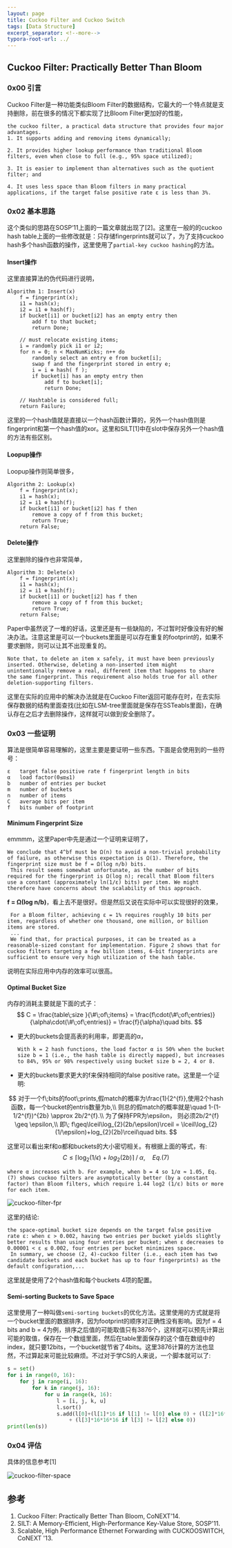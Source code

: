 ```yaml
---
layout: page
title: Cuckoo Filter and Cuckoo Switch
tags: [Data Structure]
excerpt_separator: <!--more-->
typora-root-url: ../
---
```


## Cuckoo Filter: Practically Better Than Bloom

### 0x00 引言

  Cuckoo Filter是一种功能类似Bloom Filter的数据结构，它最大的一个特点就是支持删除，前在很多的情况下都实现了比Bloom Filter更加好的性能，

```
the cuckoo filter, a practical data structure that provides four major advantages.
1. It supports adding and removing items dynamically;

2. It provides higher lookup performance than traditional Bloom filters, even when close to full (e.g., 95% space utilized);

3. It is easier to implement than alternatives such as the quotient filter; and

4. It uses less space than Bloom filters in many practical applications, if the target false positive rate ε is less than 3%.
```

### 0x02 基本思路

   这个类似的思路在SOSP‘11上面的一篇文章就出现了[2]。这里在一般的的cuckoo hash table上面的一些修改就是：只存储fingerprints就可以了，为了支持cuckoo hash多个hash函数的操作，这里使用了`partial-key cuckoo hashing`的方法。

#### Insert操作

这里直接算法的伪代码进行说明，

```
Algorithm 1: Insert(x)
    f = fingerprint(x);
    i1 = hash(x);
    i2 = i1 ⊕ hash(f);
    if bucket[i1] or bucket[i2] has an empty entry then
        add f to that bucket; 
        return Done;

    // must relocate existing items;
    i = randomly pick i1 or i2;
    for n = 0; n < MaxNumKicks; n++ do
        randomly select an entry e from bucket[i]; 
        swap f and the fingerprint stored in entry e; 
        i = i ⊕ hash( f );
        if bucket[i] has an empty entry then
            add f to bucket[i]; 
            return Done;

    // Hashtable is considered full; 
    return Failure;
```

这里的一个hash值就是直接以一个hash函数计算的，另外一个hash值则是fingerprint和第一个hash值的xor。这里和SILT[1]中在slot中保存另外一个hash值的方法有些区别。

#### Loopup操作

Loopup操作则简单很多，

```
Algorithm 2: Lookup(x)
    f = fingerprint(x);
    i1 = hash(x);
    i2 = i1 ⊕ hash(f);
    if bucket[i1] or bucket[i2] has f then
        remove a copy of f from this bucket; 
        return True;
    return False;
```

#### Delete操作

这里删除的操作也非常简单，

```
Algorithm 3: Delete(x)
    f = fingerprint(x);
    i1 = hash(x);
    i2 = i1 ⊕ hash(f);
    if bucket[i1] or bucket[i2] has f then
        remove a copy of f from this bucket; 
        return True;
    return False;
```

Paper中虽然说了一堆的好话，这里还是有一些缺陷的，不过暂时好像没有好的解决办法。注意这里是可以一个buckets里面是可以存在重复的footprint的，如果不要求删除，则可以让其不出现重复的。

```
Note that, to delete an item x safely, it must have been previously inserted. Otherwise, deleting a non-inserted item might unintentionally remove a real, different item that happens to share the same fingerprint. This requirement also holds true for all other deletion-supporting filters.
```

这里在实际的应用中的解决办法就是在Cuckoo Filter返回可能存在时，在去实际保存数据的结构里面查找(比如在LSM-tree里面就是保存在SSTeabls里面)，在确认存在之后才去删除操作，这样就可以做到安全删除了。

### 0x03 一些证明

 算法是很简单容易理解的，这里主要是要证明一些东西。下面是会使用到的一些符号：

```
ε 	target false positive rate f fingerprint length in bits
α 	load factor(0≤α≤1)
b 	number of entries per bucket
m 	number of buckets
n 	number of items
C 	average bits per item
f   bits number of footprint
```

#### Minimum Fingerprint Size

emmmm，这里Paper中先是通过一个证明来证明了，

```
We conclude that 4^bf must be Ω(n) to avoid a non-trivial probability of failure, as otherwise this expectation is Ω(1). Therefore, the fingerprint size must be f = Ω(log n/b) bits.
 This result seems somewhat unfortunate, as the number of bits required for the fingerprint is Ω(log n); recall that Bloom filters use a constant (approximately ln(1/ε) bits) per item. We might therefore have concerns about the scalability of this approach.
```

**f = Ω(log n/b)**，看上去不是很好。但是然后又说在实际中可以实现很好的效果，

```
 For a Bloom filter, achieving ε = 1% requires roughly 10 bits per item, regardless of whether one thousand, one million, or billion items are stored. 
 ...
 We find that, for practical purposes, it can be treated as a reasonable-sized constant for implementation. Figure 2 shows that for cuckoo filters targeting a few billion items, 6-bit fingerprints are sufficient to ensure very high utilization of the hash table.
```

说明在实际应用中内存的效率可以很高。

#### Optimal Bucket Size

  内存的消耗主要就是下面的式子：
$$
C = \frac{table\;size }{\#\;of\;items} = \frac{f\cdot(\#\;of\;entries)}{\alpha\cdot(\#\;of\;entries)} = \frac{f}{\alpha}\quad bits.
$$

* 更大的buckets会提高表的利用率，即更高的α，

  ```
  With k = 2 hash functions, the load factor α is 50% when the bucket size b = 1 (i.e., the hash table is directly mapped), but increases to 84%, 95% or 98% respectively using bucket size b = 2, 4 or 8.
  ```

* 更大的buckets要求更大的f来保持相同的false positive rate。这里是一个证明:

$$
对于一个f\;bits的foot\;prints,假match的概率为\frac{1}{2^{f}},使用2个hash函数，每一个bucket的entris数量为b,\\
则总的假match的概率就是\quad 1-(1-1/2^{f})^{2b} \approx 2b/2^{f}.\\
为了保持FPR为\epsilon， 则必须2b/2^{f} \geq \epsilon,\\
即\; f\geq\lceil\log_{2}(2b/\epsilon)\rceil = \lceil\log_{2}(1/\epsilon)+log_{2}(2b)\rceil\quad bits.
$$

这里可以看出来f和α都和buckets的大小密切相关。有根据上面的等式，有:
$$
C\leq \lceil\log_{2}(1/\epsilon)+log_{2}(2b)\rceil\;/\;\alpha, \quad Eq. (7)
$$
```
where α increases with b. For example, when b = 4 so 1/α ≈ 1.05, Eq. (7) shows cuckoo filters are asymptotically better (by a constant factor) than Bloom filters, which require 1.44 log2 (1/ε) bits or more for each item.
```

![cuckoo-filter-fpr](/assets/img/cuckoo-filter-fpr.png)

这里的结论:

```
the space-optimal bucket size depends on the target false positive rate ε: when ε > 0.002, having two entries per bucket yields slightly better results than using four entries per bucket; when ε decreases to 0.00001 < ε ≤ 0.002, four entries per bucket minimizes space.
 In summary, we choose (2, 4)-cuckoo filter (i.e., each item has two candidate buckets and each bucket has up to four fingerprints) as the default configuration,...
```

这里就是使用了2个hash值和每个buckets 4项的配置。

#### Semi-sorting Buckets to Save Space

  这里使用了一种叫做`semi-sorting buckets`的优化方法。这里使用的方式就是将一个bucket里面的数据排序，因为footprint的顺序对正确性没有影响。因为f = 4 bits and b = 4为例，排序之后值的可能取值只有3876个，这样就可以预先计算出可能的取值，保存在一个数组里面，然后在table里面保存的这个值在数组中的index，就只要12bits，一个bucket就节省了4bits。这里3876计算的方法也显然，不过算起来可能比较麻烦。不过对于学CS的人来说，一个脚本就可以了:

```python
s = set()
for i in range(0, 16):
    for j in range(i, 16): 
        for k in range(j, 16): 
            for u in range(k, 16):
                l = [i, j, k, u]
                l.sort()
                s.add(l[0]+(l[1]*16 if l[1] != l[0] else 0) + (l[2]*16*16 if l[2] != l[1] else 0)\
                    + (l[3]*16*16*16 if l[3] != l[2] else 0))
print(len(s))
```

### 0x04 评估

具体的信息参考[1]

![cuckoo-filter-space](/assets/img/cuckoo-filter-space.png)

## 参考

1. Cuckoo Filter: Practically Better Than Bloom, CoNEXT’14.
2. SILT: A Memory-Efficient, High-Performance Key-Value Store, SOSP'11.
3. Scalable, High Performance Ethernet Forwarding with CUCKOOSWITCH, CoNEXT '13.

